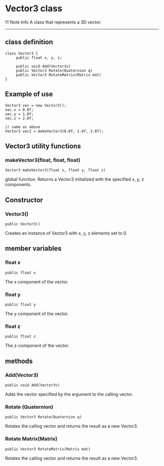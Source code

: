 
# Vector3 class

!!! Note Info
     A class that represents a 3D vector.

***

## class definition

```
class Vector3 {
     public float x, y, z;

     public void Add(Vector3v)
     public Vector3 Rotate(Quaternion q)
     public Vector3 RotateMatrix(Matrix mat)
}
```

## Example of use

```
Vector3 vec = new Vector3();
vec.x = 0.0f;
vec.y = 1.0f;
vec.z = 2.0f;

// same as above
Vector3 vec2 = makeVector3(0.0f, 1.0f, 2.0f);
```


## Vector3 utility functions
### makeVector3(float, float, float)
`Vector3 makeVector3(float x, float y, float z)`

global function. Returns a Vector3 initialized with the specified x, y, z components.


## Constructor

### Vector3()
`public Vector3()`

Creates an instance of Vector3 with x, y, z elements set to 0.



## member variables
### float x
`public float x`

The x component of the vector.

### float y
`public float y`

The y component of the vector.

### float z
`public float z`

The z-component of the vector.



## methods
### Add(Vector3)
`public void Add(Vector3v)`

Adds the vector specified by the argument to the calling vector.

### Rotate (Quaternion)
`public Vector3 Rotate(Quaternion q)`

Rotates the calling vector and returns the result as a new Vector3.

### Rotate Matrix(Matrix)
`public Vector3 RotateMatrix(Matrix mat)`

Rotates the calling vector and returns the result as a new Vector3.